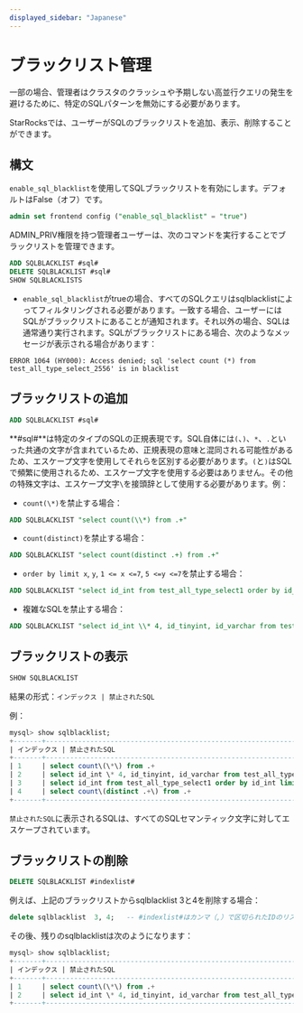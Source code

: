```yaml
---
displayed_sidebar: "Japanese"
---
```


# ブラックリスト管理

一部の場合、管理者はクラスタのクラッシュや予期しない高並行クエリの発生を避けるために、特定のSQLパターンを無効にする必要があります。

StarRocksでは、ユーザーがSQLのブラックリストを追加、表示、削除することができます。

## 構文

`enable_sql_blacklist`を使用してSQLブラックリストを有効にします。デフォルトはFalse（オフ）です。

~~~sql
admin set frontend config ("enable_sql_blacklist" = "true")
~~~

ADMIN_PRIV権限を持つ管理者ユーザーは、次のコマンドを実行することでブラックリストを管理できます。

~~~sql
ADD SQLBLACKLIST #sql# 
DELETE SQLBLACKLIST #sql# 
SHOW SQLBLACKLISTS  
~~~

* `enable_sql_blacklist`がtrueの場合、すべてのSQLクエリはsqlblacklistによってフィルタリングされる必要があります。一致する場合、ユーザーにはSQLがブラックリストにあることが通知されます。それ以外の場合、SQLは通常通り実行されます。SQLがブラックリストにある場合、次のようなメッセージが表示される場合があります：

`ERROR 1064 (HY000): Access denied; sql 'select count (*) from test_all_type_select_2556' is in blacklist`

## ブラックリストの追加

~~~sql
ADD SQLBLACKLIST #sql#
~~~

**#sql#**は特定のタイプのSQLの正規表現です。SQL自体には`(`、`)`、`*`、`.`といった共通の文字が含まれているため、正規表現の意味と混同される可能性があるため、エスケープ文字を使用してそれらを区別する必要があります。`(`と`)`はSQLで頻繁に使用されるため、エスケープ文字を使用する必要はありません。その他の特殊文字は、エスケープ文字`\`を接頭辞として使用する必要があります。例：

* `count(\*)`を禁止する場合：

~~~sql
ADD SQLBLACKLIST "select count(\\*) from .+"
~~~

* `count(distinct)`を禁止する場合：

~~~sql
ADD SQLBLACKLIST "select count(distinct .+) from .+"
~~~

* `order by limit x`, `y`, `1 <= x <=7`, `5 <=y <=7`を禁止する場合：

~~~sql
ADD SQLBLACKLIST "select id_int from test_all_type_select1 order by id_int limit [1-7], [5-7]"
~~~

* 複雑なSQLを禁止する場合：

~~~sql
ADD SQLBLACKLIST "select id_int \\* 4, id_tinyint, id_varchar from test_all_type_nullable except select id_int, id_tinyint, id_varchar from test_basic except select (id_int \\* 9 \\- 8) \\/ 2, id_tinyint, id_varchar from test_all_type_nullable2 except select id_int, id_tinyint, id_varchar from test_basic_nullable"
~~~

## ブラックリストの表示

~~~sql
SHOW SQLBLACKLIST
~~~

結果の形式：`インデックス | 禁止されたSQL`

例：

~~~sql
mysql> show sqlblacklist;
+-------+--------------------------------------------------------------------------------------------------------------------------------------------------------------------------------------------------------------------------------------------------------------------------------------------------------+
| インデックス | 禁止されたSQL                                                                                                                                                                                                                                                                                          |
+-------+--------------------------------------------------------------------------------------------------------------------------------------------------------------------------------------------------------------------------------------------------------------------------------------------------------+
| 1     | select count\(\*\) from .+                                                                                                                                                                                                                                                                             |
| 2     | select id_int \* 4, id_tinyint, id_varchar from test_all_type_nullable except select id_int, id_tinyint, id_varchar from test_basic except select \(id_int \* 9 \- 8\) \/ 2, id_tinyint, id_varchar from test_all_type_nullable2 except select id_int, id_tinyint, id_varchar from test_basic_nullable |
| 3     | select id_int from test_all_type_select1 order by id_int limit [1-7], [5-7]                                                                                                                                                                                                                            |
| 4     | select count\(distinct .+\) from .+                                                                                                                                                                                                                                                                    |
+-------+--------------------------------------------------------------------------------------------------------------------------------------------------------------------------------------------------------------------------------------------------------------------------------------------------------+

~~~

`禁止されたSQL`に表示されるSQLは、すべてのSQLセマンティック文字に対してエスケープされています。

## ブラックリストの削除

~~~sql
DELETE SQLBLACKLIST #indexlist#
~~~

例えば、上記のブラックリストからsqlblacklist 3と4を削除する場合：

~~~sql
delete sqlblacklist  3, 4;   -- #indexlist#はカンマ（,）で区切られたIDのリストです。
~~~

その後、残りのsqlblacklistは次のようになります：

~~~sql
mysql> show sqlblacklist;
+-------+--------------------------------------------------------------------------------------------------------------------------------------------------------------------------------------------------------------------------------------------------------------------------------------------------------+
| インデックス | 禁止されたSQL                                                                                                                                                                                                                                                                                          |
+-------+--------------------------------------------------------------------------------------------------------------------------------------------------------------------------------------------------------------------------------------------------------------------------------------------------------+
| 1     | select count\(\*\) from .+                                                                                                                                                                                                                                                                             |
| 2     | select id_int \* 4, id_tinyint, id_varchar from test_all_type_nullable except select id_int, id_tinyint, id_varchar from test_basic except select \(id_int \* 9 \- 8\) \/ 2, id_tinyint, id_varchar from test_all_type_nullable2 except select id_int, id_tinyint, id_varchar from test_basic_nullable |
+-------+--------------------------------------------------------------------------------------------------------------------------------------------------------------------------------------------------------------------------------------------------------------------------------------------------------+

~~~
